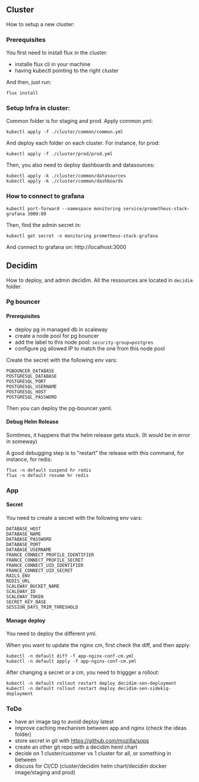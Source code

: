 ## Cluster

How to setup a new cluster:

### Prerequisites

You first need to install flux in the cluster:

 - installe flux cli in your machine
 - having kubectl pointing to the right cluster

And then, just run:

```
flux install
```

### Setup Infra in cluster:

Common folder is for staging and prod.
Apply common.yml:

```
kubectl apply -f ./cluster/common/common.yml
```

And deploy each folder on each cluster. For instance, for prod:

```
kubectl apply -f ./cluster/prod/prod.yml
```

Then, you also need to deploy dashboards and datasources:

```
kubectl apply -k ./cluster/common/datasources
kubectl apply -k ./cluster/common/dashboards
```

### How to connect to grafana

```
kubectl port-forward --namespace monitoring service/prometheus-stack-grafana 3000:80
```

Then, find the admin secret in:
```
kubectl get secret -n monitoring prometheus-stack-grafana
```

And connect to grafana on:
http://localhost:3000

## Decidim

How to deploy, and admin decidim.
All the ressources are located in `decidim` folder.

### Pg bouncer

#### Prerequisites

 - deploy pg in managed db in scaleway
 - create a node pool for pg bouncer
 - add the label to this node pool: `security-group=postgres`
 - configure pg allowed IP to match the one from this node pool

Create the secret with the following env vars:
```
PGBOUNCER_DATABASE
POSTGRESQL_DATABASE
POSTGRESQL_PORT
POSTGRESQL_USERNAME
POSTGRESQL_HOST
POSTGRESQL_PASSWORD
```

Then you can deploy the pg-bouncer yaml.

#### Debug Helm Release

Somtimes, it happens that the helm release gets stuck.
(It would be in error in someway)

A good debugging step is to "restart" the release with this command, for instance, for redis:
```
flux -n default suspend hr redis
flux -n default resume hr redis
```

### App

#### Secret

You need to create a secret with the following env vars:

```
DATABASE_HOST
DATABASE_NAME
DATABASE_PASSWORD
DATABASE_PORT
DATABASE_USERNAME
FRANCE_CONNECT_PROFILE_IDENTIFIER
FRANCE_CONNECT_PROFILE_SECRET
FRANCE_CONNECT_UID_IDENTIFIER
FRANCE_CONNECT_UID_SECRET
RAILS_ENV
REDIS_URL
SCALEWAY_BUCKET_NAME
SCALEWAY_ID
SCALEWAY_TOKEN
SECRET_KEY_BASE
SESSION_DAYS_TRIM_THRESHOLD
```

#### Manage deploy

You need to deploy the different yml.

When you want to update the nginx cm, first check the diff, and then apply:

```
kubectl -n default diff -f app-nginx-conf-cm.yml
kubectl -n default apply -f app-nginx-conf-cm.yml
```

After changing a secret or a cm, you need to triggger a rollout:

```
kubectl -n default rollout restart deploy decidim-sen-deployment
kubectl -n default rollout restart deploy decidim-sen-sidekiq-deployment
```

### ToDo

 - have an image tag to avoid deploy latest
 - improve caching mechanism between app and nginx (check the ideas folder)
 - store secret in git with https://github.com/mozilla/sops
 - create an other git repo with a decidim heml chart
 - decide on 1 cluster/customer vs 1 cluster for all, or something in between
 - discuss for CI/CD (cluster/decidim helm chart/decidim docker image/staging and prod)
